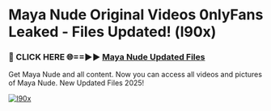 # Maya Nude Original Videos 0nlyFans Leaked - Files Updated! (l90x)

<h3>🔴 CLICK HERE 🌐==►► <a href="https://tinyurl.com/52m3yx9h" rel="nofollow">Maya Nude Updated Files</a></h3>

Get Maya Nude and all content. Now you can access all videos and pictures of Maya Nude. New Updated Files 2025!

[![l90x](https://i.imgur.com/TnHtlc8.gif)](https://tinyurl.com/52m3yx9h)
